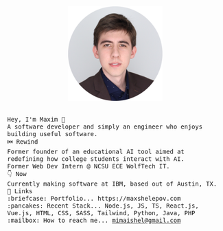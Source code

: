 <div align="center">
  <img src="https://raw.githubusercontent.com/feifyKike/feifyKike/main/recentportrait.png" width="220"/><br/><br/>
</div>
<p align="left">
  <samp>
    Hey, I'm Maxim 👋 <br/>
    A software developer and simply an engineer who enjoys building useful software.<br/>
    ⏮️ Rewind<br/>
    Former founder of an educational AI tool aimed at redefining how college students interact with AI.<br/>
    Former Web Dev Intern @ NCSU ECE WolfTech IT.<br/>
    👇 Now<br/>
    Currently making software at IBM, based out of Austin, TX.<br/>
    🔗 Links<br/>
    :briefcase: Portfolio... https://maxshelepov.com <br/>
    :pancakes: Recent Stack... Node.js, JS, TS, React.js, Vue.js, HTML, CSS, SASS, Tailwind, Python, Java, PHP <br/>
    :mailbox: How to reach me... <a href="mailto:mimaishel@gmail.com">mimaishel@gmail.com</a> <br/>
  </samp>
</p>
<!--
**feifyKike/feifyKike** is a ✨ _special_ ✨ repository because its `README.md` (this file) appears on your GitHub profile.

Here are some ideas to get you started:

- 🔭 I’m currently working on ...
- 🌱 I’m currently learning ...
- 👯 I’m looking to collaborate on ...
- 🤔 I’m looking for help with ...
- 💬 Ask me about ...
- 📫 How to reach me: ...
- 😄 Pronouns: ...
- ⚡ Fun fact: ...
-->
